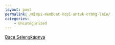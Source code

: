 ```yaml
---
layout: post
permalink: /mimpi-membuat-kopi-untuk-orang-lain/
categories:
    - Uncategorized
---
```


[Baca Selengkapnya](/03)